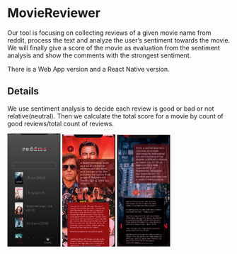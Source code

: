 # MovieReviewer

Our tool is focusing on collecting reviews of a given movie name from reddit, process the text and analyze the user’s sentiment towards the movie. We will finally give a score of the movie as evaluation from the sentiment analysis and show the comments with the strongest sentiment. 

There is a Web App version and a React Native version.

## Details
We use sentiment analysis to decide each review is good or bad or not relative(neutral). Then we calculate the total score for a movie by count of good reviews/total count of reviews.

<img src="./img/1.png" width="120">  <img src="./img/2.png" width="120"> <img src="./img/3.png" width="120">
